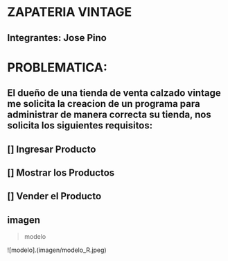 # ZAPATERIA VINTAGE 

## Integrantes: Jose Pino


# PROBLEMATICA:
## El dueño de una tienda de venta calzado vintage me solicita la creacion de un programa para administrar de manera correcta su tienda, nos solicita los siguientes requisitos:
## [] Ingresar Producto
## [] Mostrar los Productos  
## [] Vender el Producto


## imagen 

> modelo 

![modelo].(imagen/modelo_R.jpeg)











